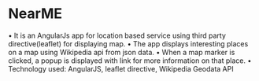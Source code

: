 # NearME
•	It is an AngularJs app for location based service using third party directive(leaflet) for displaying map.
•	The app displays interesting places on a map using Wikipedia api from json data.
•	When a map marker is clicked, a popup is displayed with link for more information on that place.
•	Technology used: AngularJS, leaflet directive, Wikipedia Geodata API
